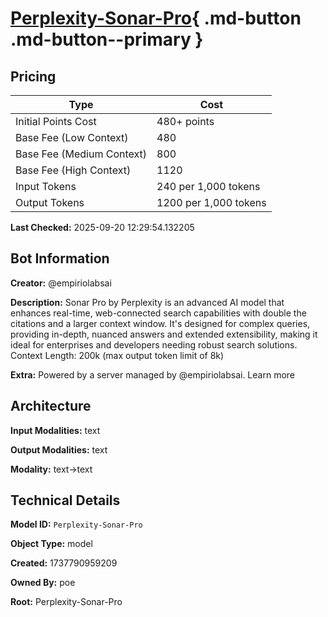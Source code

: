 # [Perplexity-Sonar-Pro](https://poe.com/Perplexity-Sonar-Pro){ .md-button .md-button--primary }

## Pricing

| Type | Cost |
|------|------|
| Initial Points Cost | 480+ points |
| Base Fee (Low Context) | 480 |
| Base Fee (Medium Context) | 800 |
| Base Fee (High Context) | 1120 |
| Input Tokens | 240 per 1,000 tokens |
| Output Tokens | 1200 per 1,000 tokens |

**Last Checked:** 2025-09-20 12:29:54.132205


## Bot Information

**Creator:** @empiriolabsai

**Description:** Sonar Pro by Perplexity is an advanced AI model that enhances real-time, web-connected search capabilities with double the citations and a larger context window. It's designed for complex queries, providing in-depth, nuanced answers and extended extensibility, making it ideal for enterprises and developers needing robust search solutions. Context Length: 200k (max output token limit of 8k)

**Extra:** Powered by a server managed by @empiriolabsai. Learn more


## Architecture

**Input Modalities:** text

**Output Modalities:** text

**Modality:** text->text


## Technical Details

**Model ID:** `Perplexity-Sonar-Pro`

**Object Type:** model

**Created:** 1737790959209

**Owned By:** poe

**Root:** Perplexity-Sonar-Pro
